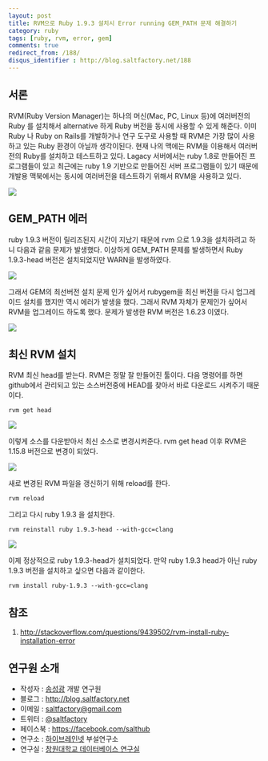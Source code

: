 ```yaml
---
layout: post
title: RVM으로 Ruby 1.9.3 설치시 Error running GEM_PATH 문제 해결하기
category: ruby
tags: [ruby, rvm, error, gem]
comments: true
redirect_from: /188/
disqus_identifier : http://blog.saltfactory.net/188
---
```


## 서론

RVM(Ruby Version Manager)는 하나의 머신(Mac, PC, Linux 등)에 여러버전의 Ruby 를 설치해서 alternative 하게 Ruby 버전을 동시에 사용할 수 있게 해준다. 이미 Ruby 나 Ruby on Rails를 개발하거나 연구 도구로 사용할 때 RVM은 가장 많이 사용하고 있는 Ruby 환경이 아닐까 생각이된다.  현재 나의 맥에는 RVM을 이용해서 여러버전의 Ruby를 설치하고 테스트하고 있다. Lagacy 서버에서는 ruby 1.8로 만들어진 프로그램들이 있고 최근에는 ruby 1.9 기반으로 만들어진 서버 프로그램들이 있기 때문에 개발용 맥북에서는 동시에 여러버전을 테스트하기 위해서 RVM을 사용하고 있다.

![](http://cfile10.uf.tistory.com/image/120DC941504AA5CC0416F0)

<!--more-->

## GEM_PATH 에러

ruby 1.9.3 버전이 릴리즈된지 시간이 지났기 때문에 rvm 으로 1.9.3을 설치하려고 하니 다음과 같음 문제가 발생했다. 이상하게 GEM_PATH 문제를 발생하면서 Ruby 1.9.3-head 버전은 설치되었지만 WARN을 발생하였다.

![](http://cfile10.uf.tistory.com/image/19291733504AA69D2547A8)

그래서 GEM의 최선버전 설치 문제 인가 싶어서 rubygem을 최신 버전을 다시 업그레이드 설치를 했지만 역시 에러가 발생을 했다. 그래서 RVM 자체가 문제인가 싶어서 RVM을 업그레이드 하도록 했다.
문제가 발생한 RVM 버전은 1.6.23 이였다.

![](http://cfile8.uf.tistory.com/image/1578703E504AA7A003985D)


## 최신 RVM 설치

RVM 최신 head를 받는다. RVM은 정말 잘 만들어진 툴이다. 다음 명령어를 하면 github에서 관리되고 있는 소스버전중에 HEAD를 찾아서 바로 다운로드 시켜주기 때문이다.

```
rvm get head
```

![](http://cfile7.uf.tistory.com/image/1928D13F504AA7C62AB0F2)

이렇게 소스를 다운받아서 최신 소스로 변경시켜준다. rvm get head 이후 RVM은 1.15.8 버전으로 변경이 되었다.

![](http://cfile30.uf.tistory.com/image/116A5C41504AA84F2EF631)

새로 변경된 RVM 파일을 갱신하기 위해 reload를 한다.

```
rvm reload
```

그리고 다시 ruby 1.9.3 을 설치한다.

```
rvm reinstall ruby 1.9.3-head --with-gcc=clang
```

![](http://cfile26.uf.tistory.com/image/18484644504AA8ED341A68)

이제 정상적으로 ruby 1.9.3-head가 설치되었다. 만약 ruby 1.9.3 head가 아닌 ruby 1.9.3 버전을 설치하고 싶으면 다음과 같이한다.

```
rvm install ruby-1.9.3 --with-gcc=clang
```

## 참조

1. http://stackoverflow.com/questions/9439502/rvm-install-ruby-installation-error

## 연구원 소개

* 작성자 : [송성광](http://about.me/saltfactory) 개발 연구원
* 블로그 : http://blog.saltfactory.net
* 이메일 : [saltfactory@gmail.com](mailto:saltfactory@gmail.com)
* 트위터 : [@saltfactory](https://twitter.com/saltfactory)
* 페이스북 : https://facebook.com/salthub
* 연구소 : [하이브레인넷](http://www.hibrain.net) 부설연구소
* 연구실 : [창원대학교 데이터베이스 연구실](http://dblab.changwon.ac.kr)
